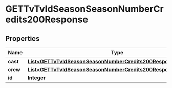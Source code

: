 

# GETTvTvIdSeasonSeasonNumberCredits200Response


## Properties

| Name | Type | Description | Notes |
|------------ | ------------- | ------------- | -------------|
|**cast** | [**List&lt;GETTvTvIdSeasonSeasonNumberCredits200ResponseCastInner&gt;**](GETTvTvIdSeasonSeasonNumberCredits200ResponseCastInner.md) |  |  [optional] |
|**crew** | [**List&lt;GETTvTvIdSeasonSeasonNumberCredits200ResponseCrewInner&gt;**](GETTvTvIdSeasonSeasonNumberCredits200ResponseCrewInner.md) |  |  [optional] |
|**id** | **Integer** |  |  [optional] |



